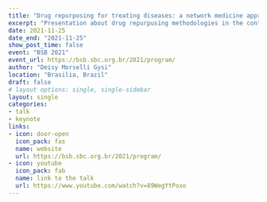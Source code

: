 ```yaml
---
title: "Drug repurposing for treating diseases: a network medicine approach"
excerpt: "Presentation about drug repurpusing methodologies in the context of COVID-19 and other diseases."
date: 2021-11-25
date_end: "2021-11-25"
show_post_time: false
event: "BSB 2021"
event_url: https://bsb.sbc.org.br/2021/program/
author: "Deisy Morselli Gysi"
location: "Brasilia, Brazil"
draft: false
# layout options: single, single-sidebar
layout: single
categories:
- talk
- keynote
links:
- icon: door-open
  icon_pack: fas
  name: website
  url: https://bsb.sbc.org.br/2021/program/
- icon: youtube
  icon_pack: fab
  name: link to the talk
  url: https://www.youtube.com/watch?v=89WegYtPoxo
---
```

  
